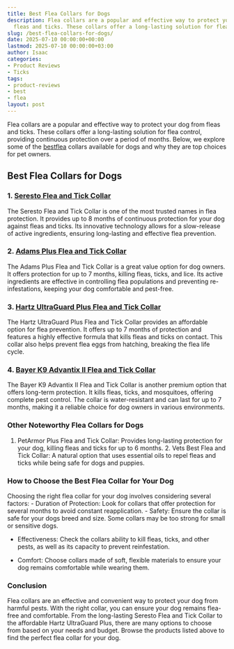 ```yaml
---
title: Best Flea Collars for Dogs
description: Flea collars are a popular and effective way to protect your dog from
  fleas and ticks. These collars offer a long-lasting solution for flea control, providing...
slug: /best-flea-collars-for-dogs/
date: 2025-07-10 00:00:00+00:00
lastmod: 2025-07-10 00:00:00+03:00
author: Isaac
categories:
- Product Reviews
- Ticks
tags:
- product-reviews
- best
- flea
layout: post
---
```

Flea collars are a popular and effective way to protect your dog from fleas and ticks. These collars offer a long-lasting solution for flea control, providing continuous protection over a period of months. Below, we explore some of the [best](https://pestpolicy.com/best-chipmunk-repellents/)[flea](https://pestpolicy.com/best-flea-carpet-powder/) collars available for dogs and why they are top choices for pet owners.

##  Best Flea Collars for Dogs

### 1. [Seresto Flea and Tick Collar](https://www.amazon.com/dp/B07GRGFDY2?tag=p-policy-20)

The Seresto Flea and Tick Collar is one of the most trusted names in flea protection. It provides up to 8 months of continuous protection for your dog against fleas and ticks. Its innovative technology allows for a slow-release of active ingredients, ensuring long-lasting and effective flea prevention.

### 2. [Adams Plus Flea and Tick Collar](https://www.amazon.com/dp/B00F8KZ0UI?tag=p-policy-20)

The Adams Plus Flea and Tick Collar is a great value option for dog owners. It offers protection for up to 7 months, killing fleas, ticks, and lice. Its active ingredients are effective in controlling flea populations and preventing re-infestations, keeping your dog comfortable and pest-free.

### 3. [Hartz UltraGuard Plus Flea and Tick Collar](https://www.amazon.com/dp/B01M4R9V9K?tag=p-policy-20)

The Hartz UltraGuard Plus Flea and Tick Collar provides an affordable option for flea prevention. It offers up to 7 months of protection and features a highly effective formula that kills fleas and ticks on contact. This collar also helps prevent flea eggs from hatching, breaking the flea life cycle.

### 4. [Bayer K9 Advantix II Flea and Tick Collar](https://www.amazon.com/dp/B01MZ0V1IH?tag=p-policy-20)

The Bayer K9 Advantix II Flea and Tick Collar is another premium option that offers long-term protection. It kills fleas, ticks, and mosquitoes, offering complete pest control. The collar is water-resistant and can last for up to 7 months, making it a reliable choice for dog owners in various environments.

###  Other Noteworthy Flea Collars for Dogs

1. PetArmor Plus Flea and Tick Collar: Provides long-lasting protection for your dog, killing fleas and ticks for up to 6 months. 2. Vets Best Flea and Tick Collar: A natural option that uses essential oils to repel fleas and ticks while being safe for dogs and puppies.

###  How to Choose the Best Flea Collar for Your Dog

Choosing the right flea collar for your dog involves considering several factors: - Duration of Protection: Look for collars that offer protection for several months to avoid constant reapplication. - Safety: Ensure the collar is safe for your dogs breed and size. Some collars may be too strong for small or sensitive dogs.

- Effectiveness: Check the collars ability to kill fleas, ticks, and other pests, as well as its capacity to prevent reinfestation.

- Comfort: Choose collars made of soft, flexible materials to ensure your dog remains comfortable while wearing them.

###  Conclusion

Flea collars are an effective and convenient way to protect your dog from harmful pests. With the right collar, you can ensure your dog remains flea-free and comfortable. From the long-lasting Seresto Flea and Tick Collar to the affordable Hartz UltraGuard Plus, there are many options to choose from based on your needs and budget. Browse the products listed above to find the perfect flea collar for your dog.
